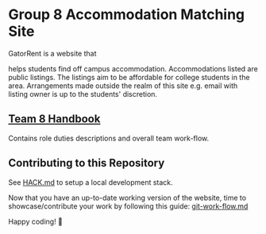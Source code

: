 # Group 8 Accommodation Matching Site

<!--TODO improve description --> GatorRent is a website that
helps students find off campus accommodation. Accommodations listed are public
listings. The listings aim to be affordable for college students in the area.
Arrangements made outside the realm of this site e.g. email with listing owner
is up to the students' discretion.  

## [Team 8 Handbook](docs/team8-handbook.md)  

Contains role duties descriptions and overall team work-flow.

## Contributing to this Repository

See [HACK.md](/docs/HACK.md) to setup a local development stack.

Now that you have an up-to-date working version of the website, time to showcase/contribute your work by following this guide: [git-work-flow.md](/docs/git-work-flow.md)

Happy coding! 🎉
